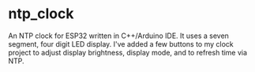 # ntp_clock
 An NTP clock for ESP32 written in C++/Arduino IDE. It uses a seven segment, four digit LED display. I've added a few buttons to my clock project to adjust display brightness, display mode, and to refresh time via NTP.
